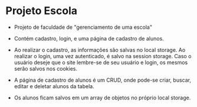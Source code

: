 # Projeto Escola

* Projeto de faculdade de "gerenciamento de uma escola"

* Contém cadastro, login, e uma página de cadastro de alunos. 
* Ao realizar o cadastro, as informações são salvas no local storage. Ao realizar o login, uma vez autenticado, é salvo na session storage. Caso o usuário deseje que o site lembre-se de seu usuário e login, os mesmos serão salvos nos cookies.
* A página de cadastro de alunos é um CRUD, onde pode-se criar, buscar, editar e deletar alunos da tabela.
* Os alunos ficam salvos em um array de objetos no próprio local storage.
